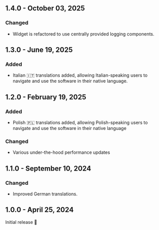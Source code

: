 ## 1.4.0 - October 03, 2025

### Changed
- Widget is refactored to use centrally provided logging components.

## 1.3.0 - June 19, 2025

### Added
- Italian 🇮🇹 translations added, allowing Italian-speaking users to navigate and use the software in their native language.

## 1.2.0 - February 19, 2025

### Added
- Polish 🇵🇱 translations added, allowing Polish-speaking users to navigate and use the software in their native language

### Changed
- Various under-the-hood performance updates 

## 1.1.0 - September 10, 2024

### Changed
- Improved German translations.

## 1.0.0 - April 25, 2024

Initial release 🚀
